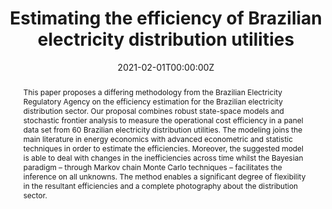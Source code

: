 ---
title: "Estimating the efficiency of Brazilian electricity distribution utilities"
authors:
- admin
- Ralph S. Silva
- Amaro Pereira
- Mario Jorge Mendonça
date: "2021-02-01T00:00:00Z"
doi: "10.1080/02664763.2021.1890000"

abstract: This paper proposes a differing methodology from the Brazilian Electricity Regulatory Agency on the efficiency estimation for the Brazilian electricity distribution sector. Our proposal combines robust state-space models and stochastic frontier analysis to measure the operational cost efficiency in a panel data set from 60 Brazilian electricity distribution utilities. The modeling joins the main literature in energy economics with advanced econometric and statistic techniques in order to estimate the efficiencies. Moreover, the suggested model is able to deal with changes in the inefficiencies across time whilst the Bayesian paradigm – through Markov chain Monte Carlo techniques – facilitates the inference on all unknowns. The method enables a significant degree of flexibility in the resultant efficiencies and a complete photography about the distribution sector.

# Publication type.
# Legend: 0 = Uncategorized; 1 = Conference paper; 2 = Journal article;
# 3 = Preprint / Working Paper; 4 = Report; 5 = Book; 6 = Book section;
# 7 = Thesis; 8 = Patent
publication_types: ["2"]

# Publication name and optional abbreviated publication name.
publication: "*Journal of Applied Statistics*, 49(8), 2157-2166"
publication_short: ""

#tags:
#- Source Themes
#featured: false

#links:
#- name: ""
#  url: ""
#url_pdf: http://arxiv.org/pdf/1512.04133v1
url_code: 'https://github.com/marcuslavagnole/Paper_JAppliedStats_1'
#url_dataset: ''
#url_poster: ''
#url_project: ''
#url_slides: ''
#url_source: ''
#url_video: ''
---
